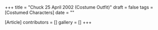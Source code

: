 +++
title = "Chuck 25 April 2002 (Costume Outfit)"
draft = false
tags = [Costumed Characters]
date = ""

[Article]
contributors = []
gallery = []
+++